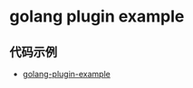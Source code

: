 # golang plugin example

## 代码示例

* [golang-plugin-example](code/golang/others/golang-plugin-example)